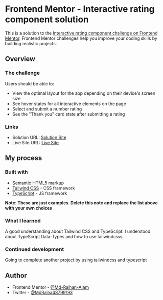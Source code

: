# Frontend Mentor - Interactive rating component solution

This is a solution to the [Interactive rating component challenge on Frontend Mentor](https://www.frontendmentor.io/challenges/interactive-rating-component-koxpeBUmI). Frontend Mentor challenges help you improve your coding skills by building realistic projects. 

## Overview

### The challenge

Users should be able to:

- View the optimal layout for the app depending on their device's screen size
- See hover states for all interactive elements on the page
- Select and submit a number rating
- See the "Thank you" card state after submitting a rating

### Links

- Solution URL: [Solution Site](https://www.frontendmentor.io/solutions/interactive-rating-component-by-tailwindcss-and-typescript-H17wvtVE5)
- Live Site URL: [Live Site](https://md-raihan-alam.github.io/Interactive-rating-component/)

## My process

### Built with

- Semantic HTML5 markup
- [Tailwind CSS](https://tailwindcss.com/) - CSS framework
- [TypeScript](https://www.typescriptlang.org/) - JS framework

**Note: These are just examples. Delete this note and replace the list above with your own choices**

### What I learned

A good understanding about Tailwind CSS and TypeScript.
I understood about TypeScript Data-Types and how to use tailwindcsss


### Continued development

Going to complete another project by using tailwindcss and typescript

## Author

- Frontend Mentor - [@Md-Raihan-Alam](https://www.frontendmentor.io/profile/Md-Raihan-Alam)
- Twitter - [@MdRaiha48799193](https://twitter.com/MdRaiha48799193)
